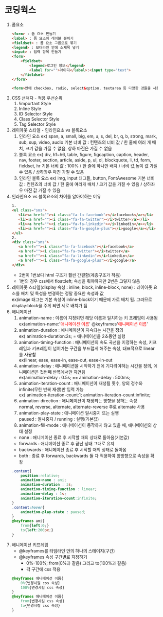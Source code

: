 # 코딩웍스
1. 폼요소
    ```html
    <form> : 폼 요소 만들기
    <label> : 폼 요소에 레이블 붙이기
    <fieldset> : 폼 요소 그룹으로 묶기
    <legend> : 보더라인 안에 소제목 넣기
    <input> : 입력 항목 만들기 
    <form>
        <fieldset>
            <legend>로그인 정보</legend>
            <label for="">아이디</label>:<input type="text">
        </fieldset>
    </form>
    
    <form>안에 checkbox, radio, select&option, textarea 등 다양한 것들을 사용할 수 있음.
    ```
2. CSS 선택자 - 적용 우선순위
    1. !important Style
    2. Inline Style
    3. ID Selector Style
    4. Class Selector Style
    5. Tag Selector Style
3. 레이아웃 스타일 - 인라인요소 vs 블록요소
    1. 인라인 요소
        ex) span, a, small, big, em, u, s, del, br, q, b, strong, mark, sub, sup, video, audio
        기본 너비 값 : 컨텐츠의 너비 값 / 한 줄에 여러 개 배치, 크기 값을 가질 수 없음, 상하 마진은 가질 수 없음
    2. 블록 요소
        ex) div, h1~h6, table, figure, figcaption, caption, header, nav, footer, section, article, aside, p, ul, ol, blockquote, li, td, form, fieldset, hr
        기본 너비 값 : 100% / 한 줄에 하나만 배치 / 너비 값,높이 값 가질 수 있음 / 상하좌우 마진 가질 수 있음
    3. 인라인 블록 요소
        ex) img, input 태그들, button, FontAwesome
        기본 너비 값 : 컨텐츠의 너비 값 / 한 줄에 여러개 배치 / 크기 값을 가질 수 있음 / 상하좌우 마진 값 가질 수 있음<br>
4. 인라인요소 vs 블록요소의 차이를 알아야하는 이유<br>
     ```html
    1.
    <ul class="sns">
        <li><a href=""><i class="fa-fa-facebook"></i>facebook</a></li>
        <li><a href=""><i class="fa-fa-twitter"></i>twitter</a></li>
        <li><a href=""><i class="fa-fa-linkedin"></i>linkedin</a></li>
        <li><a href=""><i class="fa-fa-google-plus"></i>google</a></li>
    </ul>
    2.
    <div class="sns">
        <a href=""><i class="fa-fa-facebook"></i>facebook</a>
        <a href=""><i class="fa-fa-twitter"></i>twitter</a>
        <a href=""><i class="fa-fa-linkedin"></i>linkedin</a>
        <a href=""><i class="fa-fa-google-plus"></i>google</a>
    </div>
    ```
    - 2번이 1번보다 html 구조가 훨씬 간결함(계층구조가 적음)
    - 1번의 경우 css에서 float:left; 속성을 줘야하지만 2번은 그렇지 않음
5. 레이아웃 스타일(display 속성 : inline, block, inline-block, none) : 레이아웃 요소를 배치 및 특성을 변경하는 정말 중요한 속성과 값<br>
    ex)image 태그는 기본 속성이 inline-block이기 때문에 가로 배치 됨. 그러므로 display:block을 주게 되면 세로 배치가 됨<br>
6. 애니메이션<br>
    1. animation-name : 이름이 지정되면 해당 이름과 일치하는 키 프레임이 사용됨<br>
    ex)animation-name:'<span style="color:red">애니메이션 이름</span>' @keyframes'<span style="color:red">애니메이션 이름</span>'
    2. animation-duration : 애니메이션이 지속되는 시간을 정의<br>
    ex) animation-duration:2s; = 애니메이션을 2초동안 실행
    3. animation-timing-function : 애니메이션의 속도 곡선을 지정하는 속성, 키프레임과 키프레임이 넘어가는 구간을 부드럽게 해주는 속성, 대표적으로 linear를 사용함<br>
    ex)linear, ease, ease-in, ease-out, ease-in-out
    4. animation-delay : 애니메이션을 시작하기 전에 기다려야하는 시간을 정의, 에니메이션은 첫번째 반복에서만 지연됨<br>
    ex)animation-delay : 0.5s; == animation-delay : 500ms;
    5. animation-iteration-count : 애니메이션이 재생될 횟수, 양의 정수와 infinite(무한 반복 재생)만 입력 가능<br>
    ex) animation-iteration-count:1; animation-iteration-count:infinite;
    6. animation-direction : 애니메이션이 재생되는 방향을 정하는 속성<br>
    normal, reverse, alternate, alternate-reverse 주로 alternate 사용
    7. animation-play-state : 애니메이션 일시중지 또는 실행<br>
    paused : 일시중지 / running : 실행(기본값)
    8. animation-fill-mode : 애니메이션이 동작하지 않고 있을 때, 애니메이션의 상태 설정<br>
    - none : 애니메이션 종료 후 시작할 때의 상태로 돌아옴(기본값)
    - forwards : 애니메이션 종료 후 끝난 상태 그대로 유지
    - backwards : 애니메이션 종료 후 시작할 때의 상태로 돌아옴
    - both : 종료 후 forwards, backwards 둘 다 적용하여 양방향으로 속성을 확장
    ```css
    .content{
        position:relative;
        animation-name : ani;
        animation-duration : 3s;
        animation-timing-function : linear;
        animation-delay : 1s;
        animation-iteration-count:infinite;
    }
    .content:hover{
        animation-play-state : paused;
    }
    @keyframes ani{
        from{left:0;}
        to{left:200px;}
    }
    ```
7. 애니메이션 키프레임
    - @keyframes를 타임라인 안의 하나의 스테이지(구간)
    - @keyframes 속성 구간별로 지정하기
        - 0%-100%; from(0%과 같음) 그리고 to(100%과 같음)
        - 각 구간에 css 적용
    ```css
    @keyframes 애니메이션 이름{
        0%{변경시킬 css 속성}
        100%{변경시킬 css 속성}
    }
    @keyframes 애니메이션 이름{
        from{변경시킬 css 속성}
        to{변경시킬 css 속성}
    }
    ```

